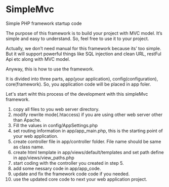 # SimpleMvc
Simple PHP framework startup code

The purpose of this framework is to build your project with MVC model.
It’s simple and easy to understand.
So, feel free to use it to your project.

Actually, we don’t need manual for this framework because its’ too simple.
But it will support powerful things like SQL injection and clean URL, restFul Api etc along with MVC model.

Anyway, this is how to use the framework.

It is divided into three parts, app(your application), config(configuration), core(framework).
So, you application code will be placed in app foler.

Let's start wiht this process of the development with this simpleMvc framework.

1. copy all files to you web server directory.
2. modify rewrite mode(.htaccess) if you are using other web server other than Apache.
3. Fill the values in config/AppSettings.php
4. set routing information in app/app_main.php, this is the starting point of your web application.
5. create controller file in app/controller folder. File name should be same as class name.
6. create html template in  app/views/default/templates and set path define in app/views/view_paths.php
7. start coding with the controller you created in step 5.
8. add some nessary code in app/app_code.
9. update and fix the framework code code if you needed.
10. use the updated core code to next your web application project.




